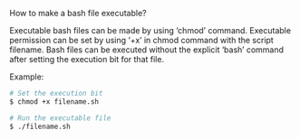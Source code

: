 How to make a bash file executable?

Executable bash files can be made by using ‘chmod’ command. Executable permission can be set by using ‘+x’ in chmod command with the script filename. Bash files can be executed without the explicit ‘bash’ command after setting the execution bit for that file.

Example:

```bash
# Set the execution bit
$ chmod +x filename.sh

# Run the executable file
$ ./filename.sh
```
